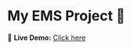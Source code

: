 # My EMS Project 🚀

🎯 **Live Demo:** [Click here](https://v0-employee-management-system-mu.vercel.app/) 


